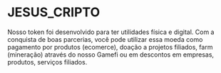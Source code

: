 # JESUS_CRIPTO
Nosso token foi desenvolvido para ter utilidades física e digital. Com a conquista de boas parcerias, você pode utilizar essa moeda como pagamento por produtos (ecomerce), doação a projetos filiados, farm (mineração) através do nosso Gamefi ou em descontos em empresas, produtos, serviços filiados.
